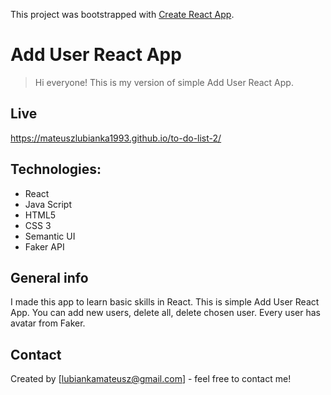 This project was bootstrapped with [Create React App](https://github.com/facebook/create-react-app).

# Add User React App
> Hi everyone! This is my version of simple Add User React App. 

## Live
https://mateuszlubianka1993.github.io/to-do-list-2/

## Technologies:
* React
* Java Script
* HTML5
* CSS 3
* Semantic UI
* Faker API

## General info
I made this app to learn basic skills in React. 
This is simple Add User React App. You can add new users, delete all, delete chosen user. Every user has avatar from Faker.  

## Contact
Created by [lubiankamateusz@gmail.com] - feel free to contact me!